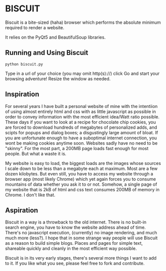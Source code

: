 # BISCUIT

Biscuit is a bite-sized (haha) browser which performs the absolute minimum required to render a website.

It relies on the PyQt5 and BeautifulSoup libraries.

## Running and Using Biscuit

`python biscuit.py`

Type in a url of your choice (you may omit http(s)://) click Go and start your browsing adventure! Resize the window as needed.

## Inspiration

For several years I have built a personal website of mine with the intentiion of using almost entirely html and css with as little javascript as possible in order to convey information with the most efficient idea/Watt ratio possible. These days if you want to look at a recipe for chocolate chip cookies, you are forced to download hundreds of megabytes of personalized adds, and scipts for popups and dialog boxes; a disgustingly large amount of bloat. If you are unfortunate enough to have a suboptimal internet connection, you wont be making cookies anytime soon. Websites sadly have no need to be "skinny". For the most part, a 200MB page loads fast enough for most people. But what a waste it is.

My website is easy to load, the biggest loads are the images whose sources I scale down to be less than a megabyte each at maximum. Most are a few dozen kilobytes. But even still, you have to access my website through a browser app (most likely Chrome) which yet again forces you to consume mountains of data whether you ask it to or not. Somehow, a single page of my website that is 2kB of html and css text consumes 200MB of memory in Chrome. I don't like that.

## Aspiration

Biscuit in a way is a throwback to the old internet. There is no built-in search engine, you have to know the website address ahead of time. There's no javascript execution, (currently) no image rendering, and much much more (less?). I hope that in some strange way people will use Biscuit as a reason to build simple blogs. Places and pages for simple text, shareable quickly and cleanly in the most efficient way possible.

Biscuit is in its very early stages, there's several more things I want to add to it. If you like what you see, please feel free to fork and contribute.